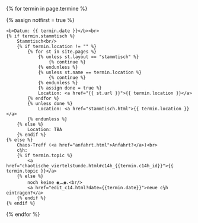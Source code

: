 {% for termin in page.termine %}
<p {% if notfirst %}class="dim"{% endif %}>
	{% assign notfirst = true %}

	<b>Datum: {{ termin.date }}</b><br>
	{% if termin.stammtisch %}
		Stammtisch<br/>
		{% if termin.location != "" %}
			{% for st in site.pages %}
				{% unless st.layout == "stammtisch" %}
					{% continue %}
				{% endunless %}
				{% unless st.name == termin.location %}
					{% continue %}
				{% endunless %}
				{% assign done = true %}
				Location: <a href="{{ st.url }}">{{ termin.location }}</a>
			{% endfor %}
			{% unless done %}
				Location: <a href="stammtisch.html">{{ termin.location }}</a>
			{% endunless %}
		{% else %}
			Location: TBA
		{% endif %}
	{% else %}
		Chaos-Treff (<a href="anfahrt.html">Anfahrt?</a>)<br>
		c¼h:
		{% if termin.topic %}
			<a href="chaotische_viertelstunde.html#c14h_{{termin.c14h_id}}">{{ termin.topic }}</a>
		{% else %}
			noch keine ◉︵◉.<br/>
			<a href="edit_c14.html?date={{termin.date}}">neue c¼h eintragen?</a>
		{% endif %}
	{% endif %}
</p>
{% endfor %}
